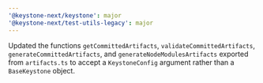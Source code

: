 ```yaml
---
'@keystone-next/keystone': major
'@keystone-next/test-utils-legacy': major
---
```


Updated the functions `getCommittedArtifacts`, `validateCommittedArtifacts`, `generateCommittedArtifacts`, and `generateNodeModulesArtifacts` exported from `artifacts.ts` to accept a `KeystoneConfig` argument rather than a `BaseKeystone` object.
